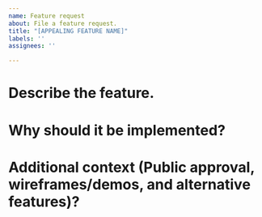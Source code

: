 ```yaml
---
name: Feature request
about: File a feature request.
title: "[APPEALING FEATURE NAME]"
labels: ''
assignees: ''

---
```

# Describe the feature.

# Why should it be implemented?

# Additional context (Public approval, wireframes/demos, and alternative features)?
